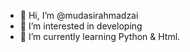 - 👋 Hi, I’m @mudasirahmadzai
- 👀 I’m interested in developing
- 🌱 I’m currently learning Python & Html.


<!---
mudasirahmadzai/mudasirahmadzai is a ✨ special ✨ repository because its `README.md` (this file) appears on your GitHub profile.
You can click the Preview link to take a look at your changes.
--->
